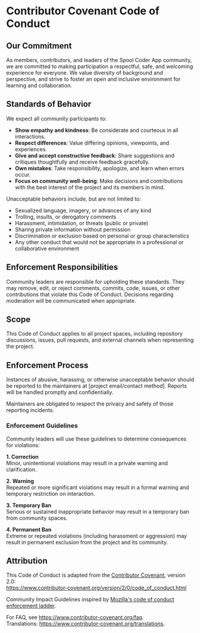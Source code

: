 # Contributor Covenant Code of Conduct

## Our Commitment

As members, contributors, and leaders of the Spool Coder App community, we are committed to making participation a respectful, safe, and welcoming experience for everyone. We value diversity of background and perspective, and strive to foster an open and inclusive environment for learning and collaboration.

## Standards of Behavior

We expect all community participants to:

- **Show empathy and kindness**: Be considerate and courteous in all interactions.
- **Respect differences**: Value differing opinions, viewpoints, and experiences.
- **Give and accept constructive feedback**: Share suggestions and critiques thoughtfully and receive feedback gracefully.
- **Own mistakes**: Take responsibility, apologize, and learn when errors occur.
- **Focus on community well-being**: Make decisions and contributions with the best interest of the project and its members in mind.

Unacceptable behaviors include, but are not limited to:

- Sexualized language, imagery, or advances of any kind
- Trolling, insults, or derogatory comments
- Harassment, intimidation, or threats (public or private)
- Sharing private information without permission
- Discrimination or exclusion based on personal or group characteristics
- Any other conduct that would not be appropriate in a professional or collaborative environment

## Enforcement Responsibilities

Community leaders are responsible for upholding these standards. They may remove, edit, or reject comments, commits, code, issues, or other contributions that violate this Code of Conduct. Decisions regarding moderation will be communicated when appropriate.

## Scope

This Code of Conduct applies to all project spaces, including repository discussions, issues, pull requests, and external channels when representing the project.

## Enforcement Process

Instances of abusive, harassing, or otherwise unacceptable behavior should be reported to the maintainers at [project email/contact method]. Reports will be handled promptly and confidentially.

Maintainers are obligated to respect the privacy and safety of those reporting incidents.

### Enforcement Guidelines

Community leaders will use these guidelines to determine consequences for violations:

**1. Correction**  
Minor, unintentional violations may result in a private warning and clarification.

**2. Warning**  
Repeated or more significant violations may result in a formal warning and temporary restriction on interaction.

**3. Temporary Ban**  
Serious or sustained inappropriate behavior may result in a temporary ban from community spaces.

**4. Permanent Ban**  
Extreme or repeated violations (including harassment or aggression) may result in permanent exclusion from the project and its community.

## Attribution

This Code of Conduct is adapted from the [Contributor Covenant][homepage], version 2.0:  
https://www.contributor-covenant.org/version/2/0/code_of_conduct.html

Community Impact Guidelines inspired by [Mozilla's code of conduct enforcement ladder](https://github.com/mozilla/diversity).

[homepage]: https://www.contributor-covenant.org

For FAQ, see https://www.contributor-covenant.org/faq.  
Translations: https://www.contributor-covenant.org/translations.
